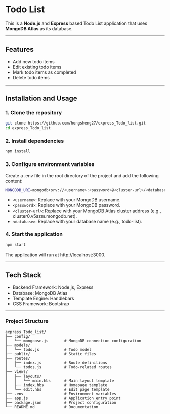 # Todo List

This is a **Node.js** and **Express** based Todo List application that uses **MongoDB Atlas** as its database.

---

## Features

- Add new todo items
- Edit existing todo items
- Mark todo items as completed
- Delete todo items

---

## Installation and Usage

### 1. Clone the repository
```bash
git clone https://github.com/hongsheng27/express_Todo_list.git
cd express_Todo_list
```

### 2. Install dependencies
```bash
npm install
```

### 3. Configure environment variables
Create a .env file in the root directory of the project and add the following content:
```bash
MONGODB_URI=mongodb+srv://<username>:<password>@<cluster-url>/<database>?retryWrites=true&w=majority
```
- `<username>`: Replace with your MongoDB username.
- `<password>`: Replace with your MongoDB password.
- `<cluster-url>`: Replace with your MongoDB Atlas cluster address (e.g., cluster0.v5azm.mongodb.net).
- `<database>`: Replace with your database name (e.g., todo-list).

### 4. Start the application
```bash
npm start
```
The application will run at http://localhost:3000.

---

## Tech Stack
- Backend Framework: Node.js, Express
- Database: MongoDB Atlas
- Template Engine: Handlebars
- CSS Framework: Bootstrap

---

### Project Structure
```
express_Todo_list/
├── config/
│   └── mongoose.js       # MongoDB connection configuration
├── models/
│   └── todo.js           # Todo model
├── public/               # Static files
├── routes/
│   ├── index.js          # Route definitions
│   └── todos.js          # Todo-related routes
├── views/
│   ├── layouts/
│   │   └── main.hbs      # Main layout template
│   ├── index.hbs         # Homepage template
│   └── edit.hbs          # Edit page template
├── .env                  # Environment variables
├── app.js                # Application entry point
├── package.json          # Project configuration
└── README.md             # Documentation
```